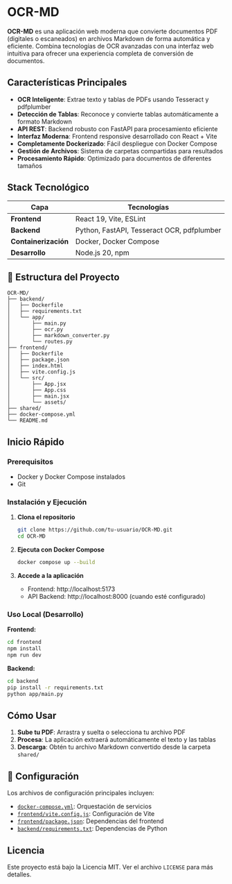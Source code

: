 # OCR-MD

**OCR-MD** es una aplicación web moderna que convierte documentos PDF (digitales o escaneados) en archivos Markdown de forma automática y eficiente. Combina tecnologías de OCR avanzadas con una interfaz web intuitiva para ofrecer una experiencia completa de conversión de documentos.

##  Características Principales

- **OCR Inteligente**: Extrae texto y tablas de PDFs usando Tesseract y pdfplumber
- **Detección de Tablas**: Reconoce y convierte tablas automáticamente a formato Markdown
- **API REST**: Backend robusto con FastAPI para procesamiento eficiente
- **Interfaz Moderna**: Frontend responsive desarrollado con React + Vite
- **Completamente Dockerizado**: Fácil despliegue con Docker Compose
- **Gestión de Archivos**: Sistema de carpetas compartidas para resultados
- **Procesamiento Rápido**: Optimizado para documentos de diferentes tamaños

## Stack Tecnológico

| Capa | Tecnologías |
|------|-------------|
| **Frontend** | React 19, Vite, ESLint |
| **Backend** | Python, FastAPI, Tesseract OCR, pdfplumber |
| **Containerización** | Docker, Docker Compose |
| **Desarrollo** | Node.js 20, npm |

## 📁 Estructura del Proyecto

```
OCR-MD/
├── backend/
│   ├── Dockerfile
│   ├── requirements.txt
│   └── app/
│       ├── main.py
│       ├── ocr.py
│       ├── markdown_converter.py
│       └── routes.py
├── frontend/
│   ├── Dockerfile
│   ├── package.json
│   ├── index.html
│   ├── vite.config.js
│   └── src/
│       ├── App.jsx
│       ├── App.css
│       ├── main.jsx
│       └── assets/
├── shared/
├── docker-compose.yml
└── README.md
```

## Inicio Rápido

### Prerequisitos

- Docker y Docker Compose instalados
- Git

### Instalación y Ejecución

1. **Clona el repositorio**
   ```bash
   git clone https://github.com/tu-usuario/OCR-MD.git
   cd OCR-MD
   ```

2. **Ejecuta con Docker Compose**
   ```bash
   docker compose up --build
   ```

3. **Accede a la aplicación**
   - Frontend: http://localhost:5173
   - API Backend: http://localhost:8000 (cuando esté configurado)

### Uso Local (Desarrollo)

**Frontend:**
```bash
cd frontend
npm install
npm run dev
```

**Backend:**
```bash
cd backend
pip install -r requirements.txt
python app/main.py
```

## Cómo Usar

1. **Sube tu PDF**: Arrastra y suelta o selecciona tu archivo PDF
2. **Procesa**: La aplicación extraerá automáticamente el texto y las tablas
3. **Descarga**: Obtén tu archivo Markdown convertido desde la carpeta `shared/`

## 🔧 Configuración

Los archivos de configuración principales incluyen:

- [`docker-compose.yml`](docker-compose.yml): Orquestación de servicios
- [`frontend/vite.config.js`](frontend/vite.config.js): Configuración de Vite
- [`frontend/package.json`](frontend/package.json): Dependencias del frontend
- [`backend/requirements.txt`](backend/requirements.txt): Dependencias de Python

## Licencia

Este proyecto está bajo la Licencia MIT. Ver el archivo `LICENSE` para más detalles.

